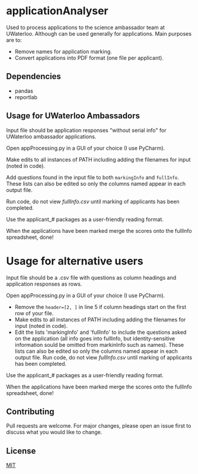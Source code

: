 # applicationAnalyser
Used to process applications to the science ambassador team at UWaterloo. Although can be used generally for applications.
Main purposes are to:
* Remove names for application marking.
* Convert applications into PDF format (one file per applicant).

## Dependencies
* pandas
* reportlab

## Usage for UWaterloo Ambassadors
Input file should be application responses "without serial info" for UWaterloo ambassador applications.

Open appProcessing.py in a GUI of your choice (I use PyCharm).

Make edits to all instances of PATH including adding the filenames for input (noted in code).

Add questions found in the input file to both `markingInfo` and `fullInfo`. These lists can also be edited so only the columns named appear in each output file.

Run code, do not view *fullInfo.csv* until marking of applicants has been completed.

Use the applicant_# packages as a user-friendly reading format.

When the applications have been marked merge the scores onto the fullInfo spreadsheet, done!

# Usage for alternative users
Input file should be a .csv file with questions as column headings and application responses as rows.

Open appProcessing.py in a GUI of your choice (I use PyCharm).
* Remove the `header=[2, ]` in line 5 if column headings start on the first row of your file.
* Make edits to all instances of PATH including adding the filenames for input (noted in code).
* Edit the lists 'markingInfo' and 'fullInfo' to include the questions asked on the application (all info goes into fullInfo, but identity-sensitive information sould be omitted from markinInfo such as names). These lists can also be edited so only the columns named appear in each output file.
Run code, do not view *fullInfo.csv* until marking of applicants has been completed.

Use the applicant_# packages as a user-friendly reading format.

When the applications have been marked merge the scores onto the fullInfo spreadsheet, done!

## Contributing
Pull requests are welcome. For major changes, please open an issue first to discuss what you would like to change.

## License
[MIT](https://choosealicense.com/licenses/mit/)
